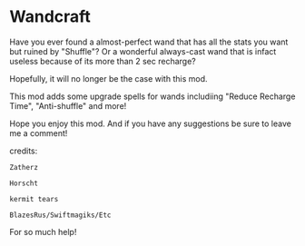 # Wandcraft
Have you ever found a almost-perfect wand that has all the stats you want but ruined by "Shuffle"?
Or a wonderful always-cast wand that is infact useless because of its more than 2 sec recharge?

Hopefully, it will no longer be the case with this mod.

This mod adds some upgrade spells for wands includiing "Reduce Recharge Time", "Anti-shuffle" and more!

Hope you enjoy this mod. And if you have any suggestions be sure to leave me a comment!

credits:
	
	Zatherz
	
	Horscht
	
	kermit tears
	
	BlazesRus/Swiftmagiks/Etc
	
For so much help!
